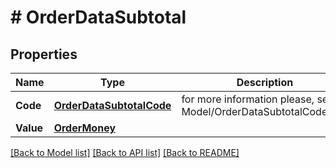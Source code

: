 # # OrderDataSubtotal


## Properties 


Name | Type | Description | Notes
------------ | ------------- | ------------- | -------------
**Code**| [**OrderDataSubtotalCode**](OrderDataSubtotalCode.md) |  for more information please, see Model/OrderDataSubtotalCode.php  | [default to UNKNOWN]
**Value**| [**OrderMoney**](OrderMoney.md) |   |


[[Back to Model list]](../../README.md#models) [[Back to API list]](../../README.md#endpoints) [[Back to README]](../../README.md)

